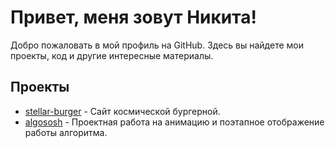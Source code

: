 # Привет, меня зовут Никита!

Добро пожаловать в мой профиль на GitHub. Здесь вы найдете мои проекты, код и другие интересные материалы.

## Проекты

- [stellar-burger](https://github.com/Klyuch97/react-stellar-burger) - Сайт космической бургерной.
- [algososh](https://github.com/Klyuch97/algososh) - Проектная работа на анимацию и поэтапное отображение работы алгоритма.
